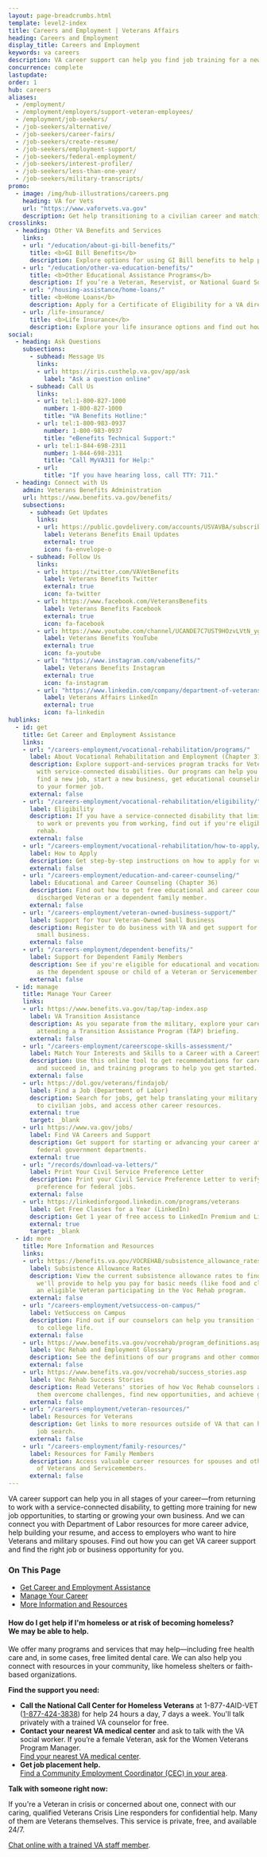 ```yaml
---
layout: page-breadcrumbs.html
template: level2-index
title: Careers and Employment | Veterans Affairs
heading: Careers and Employment
display_title: Careers and Employment
keywords: va careers
description: VA career support can help you find job training for a new career or start or growing your own business. See how Department of Labor resources can help you with your resume, career advice, and access to companies who want to hire Veterans and military spouses. 
concurrence: complete
lastupdate:
order: 1
hub: careers
aliases:
  - /employment/
  - /employment/employers/support-veteran-employees/
  - /employment/job-seekers/
  - /job-seekers/alternative/
  - /job-seekers/career-fairs/
  - /job-seekers/create-resume/
  - /job-seekers/employment-support/
  - /job-seekers/federal-employment/
  - /job-seekers/interest-profiler/
  - /job-seekers/less-than-one-year/
  - /job-seekers/military-transcripts/
promo:
  - image: /img/hub-illustrations/careers.png
    heading: VA for Vets
    url: "https://www.vaforvets.va.gov"
    description: Get help transitioning to a civilian career and matching your skills and experiences to VA job opportunities.
crosslinks:
  - heading: Other VA Benefits and Services
    links:
    - url: "/education/about-gi-bill-benefits/"
      title: <b>GI Bill Benefits</b>
      description: Explore options for using GI Bill benefits to help pay for school or training, and find out what benefits you can get.
    - url: "/education/other-va-education-benefits/"
      title: <b>Other Educational Assistance Programs</b>
      description: If you’re a Veteran, Reservist, or National Guard Soldier who doesn’t qualify for the Post-9/11 GI Bill, see if you can get education benefits through other VA programs.
    - url: "/housing-assistance/home-loans/"
      title: <b>Home Loans</b>
      description: Apply for a Certificate of Eligibility for a VA direct or VA-backed home loan to build, buy, improve, or refinance a home.
    - url: /life-insurance/
      title: <b>Life Insurance</b>
      description: Explore your life insurance options and find out how to apply as a Servicemember, Veteran, or family member.
social:
  - heading: Ask Questions
    subsections:
      - subhead: Message Us
        links:
        - url: https://iris.custhelp.va.gov/app/ask
          label: "Ask a question online"
      - subhead: Call Us
        links:
        - url: tel:1-800-827-1000
          number: 1-800-827-1000
          title: "VA Benefits Hotline:"
        - url: tel:1-800-983-0937
          number: 1-800-983-0937
          title: "eBenefits Technical Support:"
        - url: tel:1-844-698-2311
          number: 1-844-698-2311
          title: "Call MyVA311 for Help:"
        - url:
          title: "If you have hearing loss, call TTY: 711."
  - heading: Connect with Us
    admin: Veterans Benefits Administration
    url: https://www.benefits.va.gov/benefits/
    subsections:
      - subhead: Get Updates
        links:
        - url: https://public.govdelivery.com/accounts/USVAVBA/subscriber/new
          label: Veterans Benefits Email Updates
          external: true
          icon: fa-envelope-o
      - subhead: Follow Us
        links:
        - url: https://twitter.com/VAVetBenefits
          label: Veterans Benefits Twitter
          external: true
          icon: fa-twitter
        - url: https://www.facebook.com/VeteransBenefits
          label: Veterans Benefits Facebook
          external: true
          icon: fa-facebook
        - url: https://www.youtube.com/channel/UCANDE7C7UST9HOzvLVtN_yg
          label: Veterans Benefits YouTube
          external: true
          icon: fa-youtube
        - url: "https://www.instagram.com/vabenefits/"
          label: Veterans Benefits Instagram
          external: true
          icon: fa-instagram
        - url: "https://www.linkedin.com/company/department-of-veterans-affairs/"
          label: Veterans Affairs LinkedIn
          external: true
          icon: fa-linkedin
hublinks:
  - id: get
    title: Get Career and Employment Assistance
    links:
    - url: "/careers-employment/vocational-rehabilitation/programs/"
      label: About Vocational Rehabilitation and Employment (Chapter 31) Programs
      description: Explore support-and-services program tracks for Veterans and Servicemembers
        with service-connected disabilities. Our programs can help you learn new skills,
        find a new job, start a new business, get educational counseling, or return
        to your former job.
      external: false
    - url: "/careers-employment/vocational-rehabilitation/eligibility/"
      label: Eligibility
      description: If you have a service-connected disability that limits your ability
        to work or prevents you from working, find out if you're eligible for vocational
        rehab.
      external: false
    - url: "/careers-employment/vocational-rehabilitation/how-to-apply/"
      label: How to Apply
      description: Get step-by-step instructions on how to apply for voc rehab benefits.
      external: false
    - url: "/careers-employment/education-and-career-counseling/"
      label: Educational and Career Counseling (Chapter 36)
      description: Find out how to get free educational and career counseling as a recently
        discharged Veteran or a dependent family member.
      external: false
    - url: "/careers-employment/veteran-owned-business-support/"
      label: Support for Your Veteran-Owned Small Business
      description: Register to do business with VA and get support for your Veteran-owned
        small business.
      external: false
    - url: "/careers-employment/dependent-benefits/"
      label: Support for Dependent Family Members
      description: See if you're eligible for educational and vocational counseling
        as the dependent spouse or child of a Veteran or Servicemember.
      external: false
  - id: manage
    title: Manage Your Career
    links:
    - url: https://www.benefits.va.gov/tap/tap-index.asp
      label: VA Transition Assistance
      description: As you separate from the military, explore your career options by
        attending a Transition Assistance Program (TAP) briefing.
      external: false
    - url: "/careers-employment/careerscope-skills-assessment/"
      label: Match Your Interests and Skills to a Career with a CareerScope Assessment
      description: Use this online tool to get recommendations for careers you may enjoy
        and succeed in, and training programs to help you get started.
      external: false
    - url: https://dol.gov/veterans/findajob/
      label: Find a Job (Department of Labor)
      description: Search for jobs, get help translating your military skills and experience
        to civilian jobs, and access other career resources.
      external: true
      target: _blank
    - url: https://www.va.gov/jobs/
      label: Find VA Careers and Support
      description: Get support for starting or advancing your career at VA or other
        federal government departments.
      external: true
    - url: "/records/download-va-letters/"
      label: Print Your Civil Service Preference Letter
      description: Print your Civil Service Preference Letter to verify your hiring
        preference for federal jobs.
      external: false
    - url: https://linkedinforgood.linkedin.com/programs/veterans
      label: Get Free Classes for a Year (LinkedIn)
      description: Get 1 year of free access to LinkedIn Premium and LinkedIn Learning.
      external: true
      target: _blank
  - id: more
    title: More Information and Resources
    links:
    - url: https://benefits.va.gov/VOCREHAB/subsistence_allowance_rates.asp
      label: Subsistence Allowance Rates
      description: View the current subsistence allowance rates to find out the amount
        we'll provide to help you pay for basic needs (like food and clothing) if you're
        an eligible Veteran participating in the Voc Rehab program.
      external: false
    - url: "/careers-employment/vetsuccess-on-campus/"
      label: VetSuccess on Campus
      description: Find out if our counselors can help you transition from military
        to college life.
      external: false
    - url: https://www.benefits.va.gov/vocrehab/program_definitions.asp
      label: Voc Rehab and Employment Glossary
      description: See the definitions of our programs and other common terms you may read when learning about Vocational Rehabilitation and Employment benefits.
      external: false
    - url: https://www.benefits.va.gov/vocrehab/success_stories.asp
      label: Voc Rehab Success Stories
      description: Read Veterans' stories of how Voc Rehab counselors and services helped
        them overcome challenges, find new opportunities, and achieve greater goals.
      external: false
    - url: "/careers-employment/veteran-resources/"
      label: Resources for Veterans
      description: Get links to more resources outside of VA that can help you in your
        job search.
      external: false
    - url: "/careers-employment/family-resources/"
      label: Resources for Family Members
      description: Access valuable career resources for spouses and other family members
        of Veterans and Servicemembers.
      external: false
---
```


<p class="va-introtext">
VA career support can help you in all stages of your career—from returning to work with a service-connected disability, to getting more training for new job opportunities, to starting or growing your own business. And we can connect you with Department of Labor resources for more career advice, help building your resume, and access to employers who want to hire Veterans and military spouses. Find out how you can get VA career support and find the right job or business opportunity for you.
</p>

<h3>On This Page</h3>

<ul>
  <li><a href="#get">Get Career and Employment Assistance</a></li>
  <li><a href="#manage">Manage Your Career</a></li>
  <li><a href="#more">More Information and Resources</a></li>
</ul>

<div class="usa-alert usa-alert-warning">
  <div class="usa-alert-body">
    <h4 class="usa-alert-heading">How do I get help if I'm homeless or at risk of becoming homeless?<br><a id="crisis-expander-link" onClick="recordEvent({event: 'nav-crisis-homelessness-expander'});">We may be able to help</a>.</h4>
    <div id="crisis-expander-content" class="expander-content expander-content-closed">
      <div class="expander-content-inner usa-alert-text">
        <p>We offer many programs and services that may help—including free health care and, in some cases, free limited dental care. We can also help you connect with resources in your community, like homeless shelters or faith-based organizations.</p>
        <p><b>Find the support you need:</p>
        <ul>
          <li>Call the National Call Center for Homeless Veterans</b> at 1-877-4AID-VET (<a href="tel:+18774243838">1-877-424-3838</a>) for help 24 hours a day, 7 days a week. You'll talk privately with a trained VA counselor for free.
          <li><b>Contact your nearest VA medical center</b> and ask to talk with the VA social worker. If you’re a female Veteran, ask for the Women Veterans Program Manager. <br>
            <a href="/find-locations/">Find your nearest VA medical center</a>.</li>
          <li><b>Get job placement help.</b><br>
            <a href="https://www.va.gov/homeless/cec-contacts.asp">Find a Community Employment Coordinator (CEC) in your area</a>.</li>
        </ul>
        <p><b>Talk with someone right now:</b>
      <p>If you're a Veteran in crisis or concerned about one, connect with our caring, qualified Veterans Crisis Line responders for confidential help. Many of them are Veterans themselves. This service is private, free, and available 24/7.</p>
      <p><a class="no-external-icon" href="https://www.veteranscrisisline.net/ChatTermsOfService.aspx?account=Homeless%20Veterans%20Chat">Chat online with a trained VA staff member</a>.</p>
      </div>
    </div>
  </div>
</div>

<script type="text/javascript">

  // Toggle the expandable crisis info
  document.getElementById('crisis-expander-link')
    .addEventListener('click', function () {
      document.getElementById('crisis-expander-content').classList.toggle('expander-content-closed');
    });
</script>
